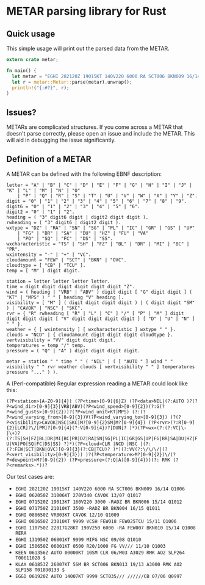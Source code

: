 # METAR parsing library for Rust

## Quick usage

This simple usage will print out the parsed data from the METAR.

```rust
extern crate metar;

fn main() {
  let metar = "EGHI 282120Z 19015KT 140V220 6000 RA SCT006 BKN009 16/14 Q1006".to_string();
  let r = metar::Metar::parse(metar).unwrap();
  println!("{:#?}", r);
}
```

## Issues?

METARs are complicated structures. If you come across a METAR that doesn't parse
correctly, please open an issue and include the METAR. This will aid in debugging
the issue significantly.

## Definition of a METAR

A METAR can be defined with the following EBNF description:

```
letter = "A" | "B" | "C" | "D" | "E" | "F" | "G" | "H" | "I" | "J" | "K" | "L" | "M" | "N" | "O"
	| "P" | "Q" | "R" | "S" | "T" | "U" | "V" | "W" | "X" | "Y" | "Z".
digit = "0" | "1" | "2" | "3" | "4" | "5" | "6" | "7" | "8" | "9".
digit6 = "0" | "1" | "2" | "3" | "4" | "5" | "6".
digit2 = "0" | "1" | "2".
heading = ( "3" digit6 digit | digit2 digit digit ).
rwheading = ( "3" digit6 | digit2 digit ).
wxtype = "DZ" | "RA" | "SN" | "SG" | "PL" | "IC" | "GR" | "GS" | "UP"
	| "FG" | "BR" | "SA" | "DU" | "HZ" | "FU" | "VA"
	| "PO" | "SQ" | "FC" | "DS" | "SS".
wxcharacteristic = "TS" | "SH" | "FZ" | "BL" | "DR" | "MI" | "BC" | "PR".
wxintensity = "-" | "+" | "VC".
cloudamount = "FEW" | "SCT" | "BKN" | "OVC".
cloudtype = [ "CB" | "TCU" ].
temp = [ "M" ] digit digit.

station = letter letter letter letter.
time = digit digit digit digit digit digit "Z".
wind = ( heading | "VRB" | "ABV" ) digit digit [ "G" digit digit ] ( "KT" | "MPS" ) " " [ heading "V" heading ].
visibility = [ "M" ] ( digit digit digit digit ) | ( digit digit "SM" ) | "CAVOK" | "NSC" | "SKC".
rvr = { "R" rwheading [ "R" | "L" | "C" ] "/" [ "P" | "M" ] digit digit digit digit [ "V" digit digit digit digit ] [ "D" | "U" | "N" ] " " }.
weather = { [ wxintensity ] [ wxcharacteristic ] wxtype " " }.
clouds = "NCD" | { cloudamount digit digit digit cloudtype }.
vertvisibility = "VV" digit digit digit.
temperatures = temp "/" temp.
pressure = ( "Q" | "A" ) digit digit digit digit.

metar = station " " time " " ( "NIL" | ( [ "AUTO " ] wind " " visibility " " rvr weather clouds [ vertvisibility " " ] temperatures pressure "..." ) ).
```

A (Perl-compatible) Regular expression reading a METAR could look like this:

`(?P<station>[A-Z0-9]{4}) (?P<time>[0-9]{6}Z) (?P<data>NIL|(?:AUTO )?(?P<wind_dir>[0-9]{3}|VRB|ABV)(?P<wind_speed>[0-9]{2})(?:G(?P<wind_gusts>[0-9]{2}))?(?P<wind_unit>KT|MPS) (?:(?P<wind_varying_from>[0-9]{3})V(?P<wind_varying_to>[0-9]{3}) )?(?P<visibility>CAVOK|NSC|SKC|M?[0-9]{2}SM|M?[0-9]{4}) (?P<rvr>(?:R[0-9]{2}[LCR]?\/[PM]?[0-9]{4}(?:V[0-9]{4})?[DUN]? )*)(?P<wx>(?:(?:VC|\-|\+)?(?:TS|SH|FZ|BL|DR|MI|BC|PR|DZ|RA|SN|SG|PL|IC|GR|GS|UP|FG|BR|SA|DU|HZ|FU|VA|PO|SQ|FC|DS|SS) ?)*)(?P<cloud>CLR |NCD |NSC |(?:(?:FEW|SCT|BKN|OVC)[0-9]{3}(?:CB|TCU)? )*)(?:VV(?:\/\/\/|(?P<vert_visibility>[0-9]{3})) )?(?P<temperature>M?[0-9]{2})\/(?P<dewpoint>M?[0-9]{2}) (?P<pressure>(?:Q|A)[0-9]{4}))(?: RMK (?P<remarks>.*))?`

Our test cases are:

- `EGHI 282120Z 19015KT 140V220 6000 RA SCT006 BKN009 16/14 Q1006`
- `EGHI 062050Z 31006KT 270V340 CAVOK 13/07 Q1017`
- `EGHI 071520Z 19013KT 160V220 3000 -RADZ BR BKN006 15/14 Q1012`
- `EGHI 071750Z 21010KT 3500 -RADZ BR BKN004 16/15 Q1011`
- `EGHI 080650Z VRB03KT CAVOK 12/10 Q1009`
- `EGHI 081650Z 23010KT 9999 VCSH FEW018 FEW025TCU 15/11 Q1006`
- `EGHI 110750Z 22017G28KT 190V250 6000 -RA FEW007 BKN010 15/14 Q1008 RERA`
- `EGHI 131950Z 06001KT 9999 MIFG NSC 09/08 Q1010`
- `EGHI 150650Z 06001KT 0500 R20/1000 FG VV/// 11/10 Q1003`
- `KEEN 061356Z AUTO 00000KT 10SM CLR 06/M03 A3029 RMK AO2 SLP264 T00611028 $`
- `KLAX 061853Z 26007KT 5SM BR SCT006 BKN013 19/13 A3000 RMK AO2 SLP158 T01890133 $`
- `EGGD 061920Z AUTO 14007KT 9999 SCT035/// //////CB 07/06 Q0997`
